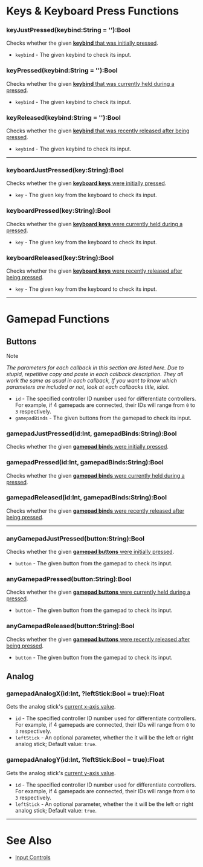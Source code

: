 # Keys & Keyboard Press Functions
### keyJustPressed(keybind:String = ''):Bool
Checks whether the given <ins>[**keybind**](https://github.com/Meme1079/PsychWiki/wiki/Lua-Script-API:-Game-Input-Control-Functions-%2D-Input-Controls) that was initially pressed</ins>.

- `keybind` - The given keybind to check its input.

### keyPressed(keybind:String = ''):Bool
Checks whether the given <ins>[**keybind**](https://github.com/Meme1079/PsychWiki/wiki/Lua-Script-API:-Game-Input-Control-Functions-%2D-Input-Controls) that was currently held during a pressed</ins>.

- `keybind` - The given keybind to check its input.

### keyReleased(keybind:String = ''):Bool
Checks whether the given <ins>[**keybind**](https://github.com/Meme1079/PsychWiki/wiki/Lua-Script-API:-Game-Input-Control-Functions-%2D-Input-Controls) that was recently released after being pressed</ins>.

- `keybind` - The given keybind to check its input.

***

### keyboardJustPressed(key:String):Bool
Checks whether the given <ins>**[keyboard keys](https://api.haxeflixel.com/flixel/input/keyboard/FlxKey.html)** were initially pressed</ins>.

- `key` - The given key from the keyboard to check its input.

### keyboardPressed(key:String):Bool
Checks whether the given <ins>**[keyboard keys](https://api.haxeflixel.com/flixel/input/keyboard/FlxKey.html)** were currently held during a pressed</ins>.

- `key` - The given key from the keyboard to check its input.

### keyboardReleased(key:String):Bool
Checks whether the given <ins>**[keyboard keys](https://api.haxeflixel.com/flixel/input/keyboard/FlxKey.html)** were recently released after being pressed</ins>.

- `key` - The given key from the keyboard to check its input.

***

# Gamepad Functions
## Buttons
> [!NOTE]
> _The parameters for each callback in this section are listed here. Due to stupid, repetitive copy and paste in each callback description. They all work the same as usual in each callback, If you want to know which parameters are included or not, look at each callbacks title, idiot._
- `id` - The specified controller ID number used for differentiate controllers. For example, if $4$ gamepads are connected, their IDs will range from `0` to `3` respectively.
- `gamepadBinds` - The given buttons from the gamepad to check its input.

### gamepadJustPressed(id:Int, gamepadBinds:String):Bool
Checks whether the given <ins>[**gamepad binds**](https://github.com/Meme1079/PsychWiki/wiki/Lua-Script-API:-Game-Input-Control-Functions-%2D-Input-Controls) were initially pressed</ins>.

### gamepadPressed(id:Int, gamepadBinds:String):Bool
Checks whether the given <ins>[**gamepad binds**](https://github.com/Meme1079/PsychWiki/wiki/Lua-Script-API:-Game-Input-Control-Functions-%2D-Input-Controls) were currently held during a pressed</ins>.

### gamepadReleased(id:Int, gamepadBinds:String):Bool
Checks whether the given <ins>[**gamepad binds**](https://github.com/Meme1079/PsychWiki/wiki/Lua-Script-API:-Game-Input-Control-Functions-%2D-Input-Controls) were recently released after being pressed</ins>.

***

### anyGamepadJustPressed(button:String):Bool
Checks whether the given <ins>**[gamepad buttons](https://api.haxeflixel.com/flixel/input/gamepad/FlxGamepadInputID.html)** were initially pressed</ins>.

- `button` - The given button from the gamepad to check its input.

### anyGamepadPressed(button:String):Bool
Checks whether the given <ins>**[gamepad buttons](https://api.haxeflixel.com/flixel/input/gamepad/FlxGamepadInputID.html)** were currently held during a pressed</ins>.

- `button` - The given button from the gamepad to check its input.

### anyGamepadReleased(button:String):Bool
Checks whether the given <ins>**[gamepad buttons](https://api.haxeflixel.com/flixel/input/gamepad/FlxGamepadInputID.html)** were recently released after being pressed</ins>.

- `button` - The given button from the gamepad to check its input.

## Analog
### gamepadAnalogX(id:Int, ?leftStick:Bool = true):Float
Gets the analog stick's <ins>current x-axis value</ins>.

- `id` - The specified controller ID number used for differentiate controllers. For example, if $4$ gamepads are connected, their IDs will range from `0` to `3` respectively.
- `leftStick` - An optional parameter, whether the it will be the left or right analog stick; Default value: `true`.

### gamepadAnalogY(id:Int, ?leftStick:Bool = true):Float
Gets the analog stick's <ins>current y-axis value</ins>.

- `id` - The specified controller ID number used for differentiate controllers. For example, if $4$ gamepads are connected, their IDs will range from `0` to `3` respectively.
- `leftStick` - An optional parameter, whether the it will be the left or right analog stick; Default value: `true`.

***

# See Also
- [Input Controls](https://github.com/Meme1079/PsychWiki/wiki/Lua-Script-API:-Game-Input-Control-Functions-%2D-Input-Controls)
